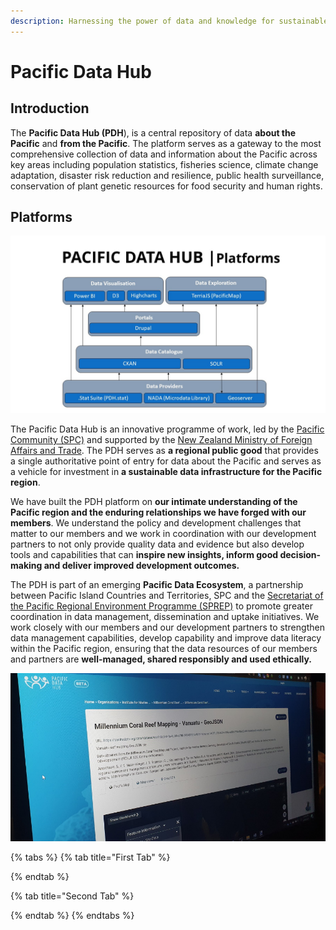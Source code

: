 ```yaml
---
description: Harnessing the power of data and knowledge for sustainable development
---
```


# Pacific Data Hub

## Introduction

The **Pacific Data Hub \(PDH**\), is a central repository of data **about the Pacific** and **from the Pacific**. The platform serves as a gateway to the most comprehensive collection of data and information about the Pacific across key areas including population statistics, fisheries science, climate change adaptation, disaster risk reduction and resilience, public health surveillance, conservation of plant genetic resources for food security and human rights.

## Platforms

![Core components of the Pacific Data Hub technology stack](.gitbook/assets/pdh-platforms-core-technology-stack%20%281%29.jpg)

The Pacific Data Hub is an innovative programme of work, led by the [Pacific Community \(SPC\)](https://spc.int/) and supported by the [New Zealand Ministry of Foreign Affairs and Trade](http://www.mfat.govt.nz/). The PDH serves as **a regional public good** that provides a single authoritative point of entry for data about the Pacific and serves as a vehicle for investment in **a sustainable data infrastructure for the Pacific region**.

We have built the PDH platform on **our intimate understanding of the Pacific region and the enduring relationships we have forged with our members**. We understand the policy and development challenges that matter to our members and we work in coordination with our development partners to not only provide quality data and evidence but also develop tools and capabilities that can **inspire new insights, inform good decision-making and deliver improved development outcomes.**

The PDH is part of an emerging **Pacific Data Ecosystem**, a partnership between Pacific Island Countries and Territories, SPC and the [Secretariat of the Pacific Regional Environment Programme \(SPREP\)](https://www.sprep.org/) to promote greater coordination in data management, dissemination and uptake initiatives. We work closely with our members and our development partners to strengthen data management capabilities, develop capability and improve data literacy within the Pacific region, ensuring that the data resources of our members and partners are **well-managed, shared responsibly and used ethically.**

![](.gitbook/assets/pdh-screnshot.jpg)

{% tabs %}
{% tab title="First Tab" %}

{% endtab %}

{% tab title="Second Tab" %}

{% endtab %}
{% endtabs %}

